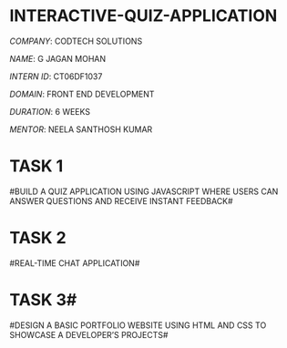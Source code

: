 # INTERACTIVE-QUIZ-APPLICATION

   *COMPANY*: CODTECH SOLUTIONS
   
   *NAME*: G JAGAN MOHAN
   
   *INTERN ID*: CT06DF1037
   
  *DOMAIN*: FRONT END DEVELOPMENT
  
  *DURATION*: 6 WEEKS
  
  *MENTOR*: NEELA SANTHOSH KUMAR

# TASK 1 #

  #BUILD A QUIZ APPLICATION USING JAVASCRIPT WHERE USERS CAN ANSWER QUESTIONS AND RECEIVE INSTANT FEEDBACK#

  # TASK 2 #

  #REAL-TIME CHAT APPLICATION#

  # TASK 3#

  #DESIGN A BASIC PORTFOLIO WEBSITE USING HTML AND CSS TO SHOWCASE A DEVELOPER’S PROJECTS#

